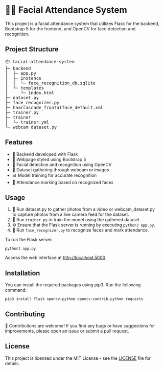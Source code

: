 # 👨‍💼 Facial Attendance System

This project is a facial attendance system that utilizes Flask for the backend, Bootstrap 5 for the frontend, and OpenCV for face detection and recognition.

## Project Structure

<pre>📦 facial-attendance-system
├─ backend
│  ├─ app.py
│  ├─ instance
│  │  └─ face_recognition_db.sqlite
│  └─ templates
│     └─ index.html
├─ dataset.py
├─ face_recognizer.py
├─ haarcascade_frontalface_default.xml
├─ trainer.py
├─ trainer
│  └─ trainer.yml
└─ webcam_dataset.py
</pre>

## Features

*   🔧 Backend developed with Flask
*   🎨 Webpage styled using Bootstrap 5
*   👤 Facial detection and recognition using OpenCV
*   📸 Dataset gathering through webcam or images
*   📊 Model training for accurate recognition
*   📝 Attendance marking based on recognized faces

## Usage

1.  📸 Run dataset.py to gather photos from a video or webcam_dataset.py to capture photos from a live camera feed for the dataset.
2.  🚀 Run `trainer.py` to train the model using the gathered dataset.
3.  ⚙️ Ensure that the Flask server is running by executing `python3 app.py`.
4.  👀 Run `face_recognizer.py` to recognize faces and mark attendance.

To run the Flask server:

    python3 app.py

Access the web interface at [http://localhost:5000](/).

## Installation

You can install the required packages using pip3\. Run the following command:

    pip3 install Flask opencv-python opencv-contrib-python requests

## Contributing

🤝 Contributions are welcome! If you find any bugs or have suggestions for improvements, please open an issue or submit a pull request.

## License

This project is licensed under the MIT License - see the [LICENSE](LICENSE) file for details.
